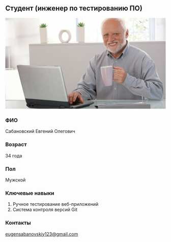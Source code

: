 ## Студент (инженер по тестированию ПО)

![Image alt](https://github.com/eugensabanovskiy/git-portfolio/blob/main/%D0%A4%D0%BE%D1%82%D0%BE.jpg?raw=true)
### ФИО
Сабановский Евгений Олегович

### Возраст
34 года

### Пол
Мужской

### Ключевые навыки
1. Ручное тестирование веб-приложений
2. Система контроля версий Git

### Контакты
eugensabanovskiy123@gmail.com